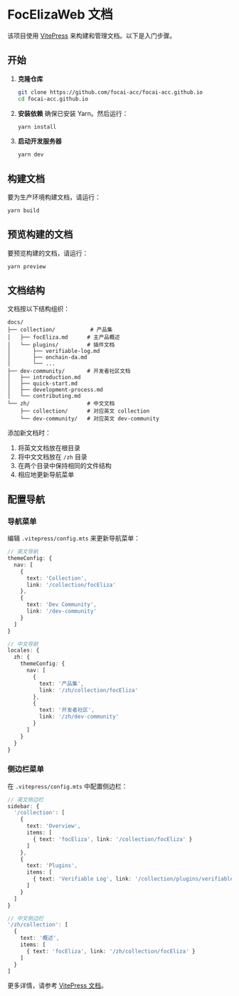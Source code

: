 # FocElizaWeb 文档

该项目使用 [VitePress](https://vitepress.vuejs.org/) 来构建和管理文档。以下是入门步骤。

## 开始

1. **克隆仓库**

   ```bash
   git clone https://github.com/focai-acc/focai-acc.github.io
   cd focai-acc.github.io
   ```

2. **安装依赖**
   确保已安装 Yarn。然后运行：

   ```bash
   yarn install
   ```

3. **启动开发服务器**

   ```bash
   yarn dev
   ```

## 构建文档

要为生产环境构建文档，请运行：

```bash
yarn build
```

## 预览构建的文档

要预览构建的文档，请运行：

```bash
yarn preview
```

## 文档结构

文档按以下结构组织：

```
docs/
├── collection/           # 产品集
│   ├── focEliza.md      # 主产品概述
│   └── plugins/         # 插件文档
│       ├── verifiable-log.md
│       ├── onchain-da.md
│       └── ...
├── dev-community/       # 开发者社区文档
│   ├── introduction.md
│   ├── quick-start.md
│   ├── development-process.md
│   └── contributing.md
└── zh/                  # 中文文档
    ├── collection/      # 对应英文 collection
    └── dev-community/   # 对应英文 dev-community
```

添加新文档时：
1. 将英文文档放在根目录
2. 将中文文档放在 `/zh` 目录
3. 在两个目录中保持相同的文件结构
4. 相应地更新导航菜单

## 配置导航

### 导航菜单

编辑 `.vitepress/config.mts` 来更新导航菜单：

```typescript
// 英文导航
themeConfig: {
  nav: [
    {
      text: 'Collection',
      link: '/collection/focEliza'
    },
    {
      text: 'Dev Community',
      link: '/dev-community'
    }
  ]
}

// 中文导航
locales: {
  zh: {
    themeConfig: {
      nav: [
        {
          text: '产品集',
          link: '/zh/collection/focEliza'
        },
        {
          text: '开发者社区',
          link: '/zh/dev-community'
        }
      ]
    }
  }
}
```

### 侧边栏菜单

在 `.vitepress/config.mts` 中配置侧边栏：

```typescript
// 英文侧边栏
sidebar: {
  '/collection': [
    {
      text: 'Overview',
      items: [
        { text: 'focEliza', link: '/collection/focEliza' }
      ]
    },
    {
      text: 'Plugins',
      items: [
        { text: 'Verifiable Log', link: '/collection/plugins/verifiable-log' }
      ]
    }
  ]
}

// 中文侧边栏
'/zh/collection': [
  {
    text: '概述',
    items: [
      { text: 'focEliza', link: '/zh/collection/focEliza' }
    ]
  }
]
```

更多详情，请参考 [VitePress 文档](https://vitepress.vuejs.org/)。
